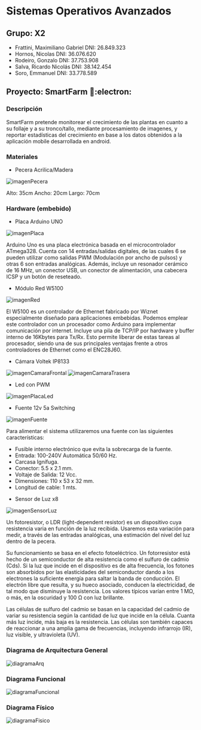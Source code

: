 # Sistemas Operativos Avanzados

## Grupo: X2
- Frattini, Maximiliano Gabriel DNI: 26.849.323
- Hornos, Nicolas DNI: 36.076.620
- Rodeiro, Gonzalo DNI: 37.753.908
- Salva, Ricardo Nicolás DNI: 38.142.454
- Soro, Emmanuel DNI: 33.778.589

## Proyecto: SmartFarm :seedling::electron:
### Descripción
SmartFarm pretende monitorear el crecimiento de las plantas en cuanto a su follaje y a su tronco/tallo, mediante procesamiento de imagenes, y reportar estadísticas del crecimiento en base a los datos obtenidos a la aplicación mobile desarrollada en android.

### Materiales

* Pecera Acrilica/Madera

![imagenPecera](https://i.imgur.com/JgQzCvf.png)

Alto: 35cm
Ancho: 20cm
Largo: 70cm

### Hardware (embebido)
* Placa Arduino UNO 

![imagenPlaca](https://i.imgur.com/BDuNlqA.png)

Arduino Uno es una placa electrónica basada en el microcontrolador ATmega328. Cuenta con 14 entradas/salidas digitales, de las cuales 6 se pueden utilizar como salidas PWM (Modulación por ancho de pulsos) y otras 6 son entradas analógicas. Además, incluye un resonador cerámico de 16 MHz, un conector USB, un conector de alimentación, una cabecera ICSP y un botón de reseteado. 

* Módulo Red W5100

![imagenRed](https://i.imgur.com/Cxsl3RF.png)

El W5100 es un controlador de Ethernet fabricado por Wiznet especialmente diseñado para aplicaciones embebidas. Podemos emplear este controlador con un procesador como Arduino para implementar comunicación por internet.
Incluye una pila de TCP/IP por hardware y buffer interno de 16Kbytes para Tx/Rx. Esto permite liberar de estas tareas al procesador, siendo una de sus principales ventajas frente a otros controladores de Ethernet como el ENC28J60.

* Cámara Voltek IP8133

![imagenCamaraFrontal](https://i.imgur.com/6mES8IZ.png)
![imagenCamaraTrasera](https://i.imgur.com/yVQaOoq.png)

* Led con PWM

![imagenPlacaLed](https://i.imgur.com/luzOgDl.png)

* Fuente 12v 5a Switching

![imagenFuente](https://i.imgur.com/ICGIBaO.png)

Para alimentar el sistema utilizaremos una fuente con las siguientes características:
- Fusible interno electrónico que evita la sobrecarga de la fuente.
- Entrada: 100-240V Automática 50/60 Hz.
- Carcasa Ignífuga.
- Conector: 5.5 x 2.1 mm.
- Voltaje de Salida: 12 Vcc.
- Dimensiones: 110 x 53 x 32 mm.
- Longitud de cable: 1 mts.

* Sensor de Luz x8

![imagenSensorLuz](https://i.imgur.com/dKVYvqw.png)

Un fotoresistor, o LDR (light-dependent resistor) es un dispositivo cuya resistencia varia en función de la luz recibida. Usaremos esta variación para medir, a través de las entradas analógicas, una estimación del nivel del luz dentro de la pecera.

Su funcionamiento se basa en el efecto fotoeléctrico. Un fotorresistor está hecho de un semiconductor de alta resistencia como el sulfuro de cadmio (Cds). Si la luz que incide en el dispositivo es de alta frecuencia, los fotones son absorbidos por las elasticidades del semiconductor dando a los electrones la suficiente energía para saltar la banda de conducción. El electrón libre que resulta, y su hueco asociado, conducen la electricidad, de tal modo que disminuye la resistencia. Los valores típicos varían entre 1 MΩ, o más, en la oscuridad y 100 Ω con luz brillante.

Las células de sulfuro del cadmio se basan en la capacidad del cadmio de variar su resistencia según la cantidad de luz que incide en la célula. Cuanta más luz incide, más baja es la resistencia. Las células son también capaces de reaccionar a una amplia gama de frecuencias, incluyendo infrarrojo (IR), luz visible, y ultravioleta (UV).

### Diagrama de Arquitectura General

![diagramaArq](https://i.imgur.com/OxN4loy.png)

### Diagrama Funcional

![diagramaFuncional](https://i.imgur.com/EbUnzOe.png)

### Diagrama Físico

![diagramaFisico](https://i.imgur.com/WfSehHu.png)
